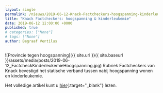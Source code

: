 ```yaml
---
layout: single
permalink: /nieuws/2019-06-12-Knack-Factcheckers-hoogspanning-kinderleukemie/
title: "Knack Factcheckers: hoogspanning & kinderleukemie"
date: 2019-06-12 12:00:00 +0000
published: true
# categories: ["None"]
# tags: ["None"]
author: Begraaf Ventilus
---
```

![Provincie tegen hoogspanning]({{ site.url }}{{ site.baseurl }}/assets/media/posts/2019-06-12_FactcheckKinderleukemieHoogspanning.jpg)
Rubriek Factcheckers van Knack bevestigd het statische verband tussen nabij hoogspanning wonen en kinderleukemie.

Het volledige artikel kunt u [hier](https://www.knack.be/nieuws/factchecker/factcheck-tussen-dicht-bij-een-hoogspanningsmast-wonen-en-kinderleukemie-is-er-een-statistisch-verband/article-longread-1475307.html){:target="_blank"} lezen.
